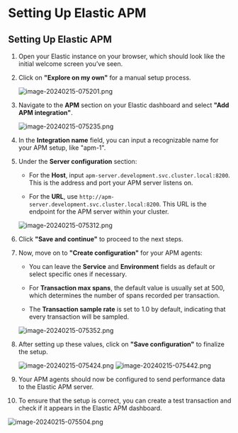 # Setting Up Elastic APM

## **Setting Up Elastic APM**

1. Open your Elastic instance on your browser, which should look like the initial welcome screen you’ve seen.
2. Click on **"Explore on my own"** for a manual setup process.

    ![image-20240215-075201.png](../../../../../Images/image-20240215-075201.png)

3. Navigate to the **APM** section on your Elastic dashboard and select **"Add APM integration"**.

    ![image-20240215-075235.png](../../../../../Images/image-20240215-075235.png)

4. In the **Integration name** field, you can input a recognizable name for your APM setup, like "apm-1".
5. Under the **Server configuration** section:

    - For the **Host**, input `apm-server.development.svc.cluster.local:8200`. This is the address and port your APM server listens on.

    - For the **URL**, use `http://apm-server.development.svc.cluster.local:8200`. This URL is the endpoint for the APM server within your cluster.

    ![image-20240215-075312.png](../../../../../Images/image-20240215-075312.png)

6. Click **"Save and continue"** to proceed to the next steps.
7. Now, move on to **"Create configuration"** for your APM agents:

    - You can leave the **Service** and **Environment** fields as default or select specific ones if necessary.

    - For **Transaction max spans**, the default value is usually set at 500, which determines the number of spans recorded per transaction.

    - The **Transaction sample rate** is set to 1.0 by default, indicating that every transaction will be sampled.

    ![image-20240215-075352.png](../../../../../Images/image-20240215-075352.png)

8. After setting up these values, click on **"Save configuration"** to finalize the setup.

    ![image-20240215-075424.png](../../../../../Images/image-20240215-075424.png)
    ![image-20240215-075442.png](../../../../../Images/image-20240215-075442.png)

9. Your APM agents should now be configured to send performance data to the Elastic APM server.
10. To ensure that the setup is correct, you can create a test transaction and check if it appears in the Elastic APM dashboard.

![image-20240215-075504.png](../../../../../Images/image-20240215-075504.png)